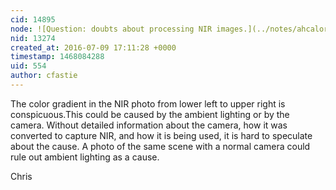```yaml
---
cid: 14895
node: ![Question: doubts about processing NIR images.](../notes/ahcalori/07-09-2016/question-doubts-about-processing-nir-images)
nid: 13274
created_at: 2016-07-09 17:11:28 +0000
timestamp: 1468084288
uid: 554
author: cfastie
---
```


The color gradient in the NIR photo from lower left to upper right is conspicuous.This could be caused by the ambient lighting or by the camera. Without detailed information about the camera, how it was converted to capture NIR, and how it is being used, it is hard to speculate about the cause. A photo of the same scene with a normal camera could rule out ambient lighting as a cause.

Chris